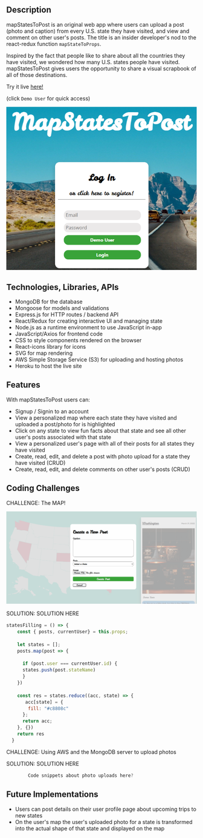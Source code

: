 ## Description

mapStatesToPost is an original web app where users can upload a post (photo and caption) from every U.S. state they have visited, and view and comment on other user's posts.  The title is an insider developer's nod to the react-redux function `mapStateToProps`.

Inspired by the fact that people like to share about all the countries they have visited, we wondered how many U.S. states people have visited.  mapStatesToPost gives users the opportunity to share a visual scrapbook of all of those destinations. 

Try it live [here!](https://mapstatestopost.herokuapp.com/#/)

(click `Demo User` for quick access)

![splash](./frontend/public/mstpthumb.png)

## Technologies, Libraries, APIs

- MongoDB for the database
- Mongoose for models and validations
- Express.js for HTTP routes / backend API
- React/Redux for creating interactive UI and managing state
- Node.js as a runtime environment to use JavaScript in-app
- JavaScript/Axios for frontend code
- CSS to style components rendered on the browser
- React-icons library for icons
- SVG for map rendering
- AWS Simple Storage Service (S3) for uploading and hosting photos 
- Heroku to host the live site

## Features

With mapStatesToPost users can:

- Signup / Signin to an account
- View a personalized map where each state they have visited and uploaded a post/photo for is highlighted
- Click on any state to view fun facts about that state and see all other user's posts associated with that state
- View a personalized user's page with all of their posts for all states they have visited
- Create, read, edit, and delete a post with photo upload for a state they have visited (CRUD)
- Create, read, edit, and delete comments on other user's posts (CRUD)

## Coding Challenges

CHALLENGE: The MAP!

![splash](./frontend/public/mstpgif.gif)


SOLUTION:  SOLUTION HERE

```javascript
statesFilling = () => {
    const { posts, currentUser} = this.props;
    
    let states = [];
    posts.map(post => {

      if (post.user === currentUser.id) {
      states.push(post.stateName)
      }
    })

    const res = states.reduce((acc, state) => {
       acc[state] = {
        fill: "#c8808c"
      };
      return acc;
    }, {})
    return res
  }
```

CHALLENGE: Using AWS and the MongoDB server to upload photos

SOLUTION: SOLUTION HERE

```javascript
        Code snippets about photo uploads here?
```

## Future Implementations

- Users can post details on their user profile page about upcoming trips to new states
- On the user's map the user's uploaded photo for a state is transformed into the actual shape of that state and displayed on the map
